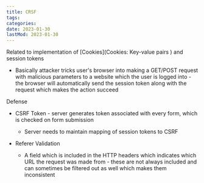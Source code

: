 ```yaml
---
title: CRSF
tags:
categories:
date: 2023-01-30
lastMod: 2023-01-30
---
```

Related to implementation of [Cookies](Cookies: Key-value pairs
) and session tokens

  + Basically attacker tricks user's browser into making a GET/POST request with malicious parameters to a website which the user is logged into - the browser will automatically send the session token along with the request which makes the action succeed

Defense

  + CSRF Token - server generates token associated with every form, which is checked on form submission

    + Server needs to maintain mapping of session tokens to CSRF

  + Referer Validation

    + A field which is included in the HTTP headers which indicates which URL the request was made from - these are not always included and can sometimes be filtered out as well which makes them inconsistent


